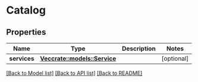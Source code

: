 # Catalog

## Properties

Name | Type | Description | Notes
------------ | ------------- | ------------- | -------------
**services** | [**Vec<crate::models::Service>**](Service.md) |  | [optional] 

[[Back to Model list]](../README.md#documentation-for-models) [[Back to API list]](../README.md#documentation-for-api-endpoints) [[Back to README]](../README.md)


